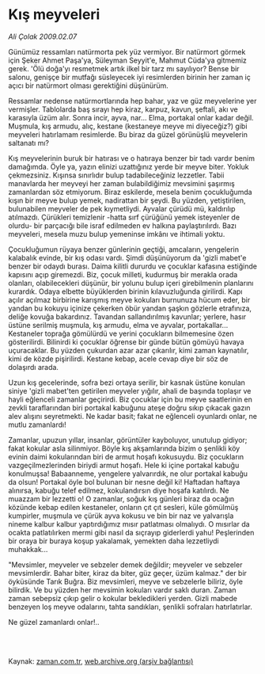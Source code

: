 # Kış meyveleri

*Ali Çolak 2009.02.07*

<td class="columnist-detail">
<p>Günümüz ressamları natürmorta pek yüz vermiyor. Bir natürmort görmek için Şeker Ahmet Paşa'ya, Süleyman Seyyit'e, Mahmut Cüda'ya gitmemiz gerek. 'Ölü doğa'yı resmetmek artık ilkel bir tarz mı sayılıyor? Bense bir salonu, genişçe bir mutfağı süsleyecek iyi resimlerden birinin her zaman iç açıcı bir natürmort olması gerektiğini düşünürüm.</p>
<p>
<div id="haberMetinDiv">
<p> Ressamlar nedense natürmortlarında hep bahar, yaz ve güz meyvelerine yer vermişler. Tablolarda baş sırayı hep kiraz, karpuz, kavun, şeftali, akı ve karasıyla üzüm alır. Sonra incir, ayva, nar... Elma, portakal onlar kadar değil. Muşmula, kış armudu, alıç, kestane (kestaneye meyve mi diyeceğiz?) gibi meyveleri hatırlamam resimlerde. Bu biraz da güzel görünüşlü meyvelerin saltanatı mı?
<p> Kış meyvelerinin buruk bir hatırası ve o hatıraya benzer bir tadı vardır benim damağımda. Öyle ya, yazın elinizi uzattığınız yerde bir meyve biter. Yokluk çekmezsiniz. Kışınsa sınırlıdır bulup tadabileceğiniz lezzetler. Tabii manavlarda her meyveyi her zaman bulabildiğimiz mevsimini şaşırmış zamanlardan söz etmiyorum. Biraz eskilerde, mesela benim çocukluğumda kışın bir meyve bulup yemek, nadirattan bir şeydi. Bu yüzden, yetiştirilen, bulunabilen meyveler de pek kıymetliydi. Ayvalar çürüdü mü, kaldırılıp atılmazdı. Çürükleri temizlenir -hatta sırf çürüğünü yemek isteyenler de olurdu- bir parçacığı bile israf edilmeden ev halkına paylaştırılırdı. Bazı meyveleri, mesela muzu bulup yemeninse imkânı ve ihtimali yoktu.
<p> Çocukluğumun rüyaya benzer günlerinin geçtiği, amcaların, yengelerin kalabalık evinde, bir kış odası vardı. Şimdi düşünüyorum da 'gizli mabet'e benzer bir odaydı burası. Daima kilitli dururdu ve çocuklar kafasına estiğinde kapısını açıp giremezdi. Biz, çocuk milleti, kudurmuş bir merakla orada olanları, olabilecekleri düşünür, bir yolunu bulup içeri girebilmenin planlarını kurardık. Odaya elbette büyüklerden birinin kılavuzluğunda girilirdi. Kapı açılır açılmaz birbirine karışmış meyve kokuları burnunuza hücum eder, bir yandan bu kokuyu içinize çekerken öbür yandan şaşkın gözlerle etrafınıza, deliğe kovuğa bakardınız. Tavandan sallandırılmış kavunlar; yerlere, hasır üstüne serilmiş muşmula, kış armudu, elma ve ayvalar, portakallar... Kestaneler toprağa gömülürdü ve yerini çocukların bilmemesine özen gösterilirdi. Bilinirdi ki çocuklar öğrense bir günde bütün gömüyü havaya uçuracaklar. Bu yüzden çukurdan azar azar çıkarılır, kimi zaman kaynatılır, kimi de közde pişirilirdi. Kestane kebap, acele cevap diye bir söz de dolaşırdı arada.
<p> Uzun kış gecelerinde, sofra bezi ortaya serilir, bir kasnak üstüne konulan siniye 'gizli mabet'ten getirilen meyveler yığılır, ahali de başında toplaşır ve hayli eğlenceli zamanlar geçirirdi. Biz çocuklar için bu meyve saatlerinin en zevkli taraflarından biri portakal kabuğunu ateşe doğru sıkıp çıkacak gazın alev alışını seyretmekti. Ne kadar basit; fakat ne eğlenceli oyunlardı onlar, ne mutlu zamanlardı!
<p> Zamanlar, upuzun yıllar, insanlar, görüntüler kayboluyor, unutulup gidiyor; fakat kokular asla silinmiyor. Böyle kış akşamlarında bizim o şenlikli köy evinin daimi kokularından biri de armut hoşafı kokusuydu. Biz çocukların vazgeçilmezlerinden biriydi armut hoşafı. Hele ki içine portakal kabuğu konulmuşsa! Babaanneme, yengelere yalvarırdık, ne olur portakal kabuğu da olsun! Portakal öyle bol bulunan bir nesne değil ki! Haftadan haftaya alınırsa, kabuğu telef edilmez, kokulandırsın diye hoşafa katılırdı. Ne muazzam bir lezzetti o! O zamanlar, soğuk kış günleri biraz da ocağın közünde kebap edilen kestaneler, onların çıt çıt sesleri, küle gömülmüş kumpirler, muşmula ve çürük ayva kokusu ve bin bir naz ve yalvarışla nineme kalbur kalbur yaptırdığımız mısır patlatması olmalıydı. O mısırlar da ocakta patlatılırken mermi gibi nasıl da sıçrayıp giderlerdi yahu! Peşlerinden bir oraya bir buraya koşup yakalamak, yemekten daha lezzetliydi muhakkak...
<p> "Mevsimler, meyveler ve sebzeler demek değildir; meyveler ve sebzeler mevsimlerdir. Bahar biter, kiraz da biter, güz geçer, üzüm kalmaz." der bir öyküsünde Tarık Buğra. Biz mevsimleri, meyve ve sebzelerle biliriz, öyle bilirdik. Ve bu yüzden her mevsimin kokuları vardır saklı duran. Zaman zaman sebepsiz çıkıp gelir o kokular bekledikleri yerden. Gizli mabede benzeyen loş meyve odalarını, tahta sandıkları, şenlikli sofraları hatırlatırlar.
<p> Ne güzel zamanlardı onlar!..</p></p></p></p></p></p></p></div>
</p>


<p><br>
		 </br></p></td>

Kaynak: [zaman.com.tr](http://zaman.com.tr/yazar.do?yazino=812510), [web.archive.org (arşiv bağlantısı)](http://web.archive.org/web/20120402070804/http://www.zaman.com.tr:80/yazar.do?yazino=812510)
